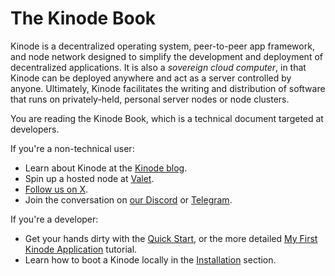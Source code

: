 # The Kinode Book

Kinode is a decentralized operating system, peer-to-peer app framework, and node network designed to simplify the development and deployment of decentralized applications.
It is also a _sovereign cloud computer_, in that Kinode can be deployed anywhere and act as a server controlled by anyone.
Ultimately, Kinode facilitates the writing and distribution of software that runs on privately-held, personal server nodes or node clusters.

You are reading the Kinode Book, which is a technical document targeted at developers.

If you're a non-technical user:

- Learn about Kinode at the [Kinode blog](https://kinode.org/blog).
- Spin up a hosted node at [Valet](https://valet.kinode.org/).
- [Follow us on X](https://x.com/intent/follow?screen_name=KinodeOS).
- Join the conversation on [our Discord](https://discord.gg/mYDj74NkfP) or [Telegram](https://t.me/KinodeOS).

If you're a developer:

- Get your hands dirty with the [Quick Start](./quick-start.md), or the more detailed [My First Kinode Application](./build-and-deploy-an-app.md) tutorial.
- Learn how to boot a Kinode locally in the [Installation](./install.md) section.
